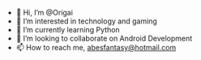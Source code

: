 - 👋 Hi, I’m @Origai
- 👀 I’m interested in technology and gaming
- 🌱 I’m currently learning Python 
- 💞️ I’m looking to collaborate on Android Development 
- 📫 How to reach me, abesfantasy@hotmail.com

<!---
Origai/Origai is a ✨ special ✨ repository because its `README.md` (this file) appears on your GitHub profile.
You can click the Preview link to take a look at your changes.
--->
